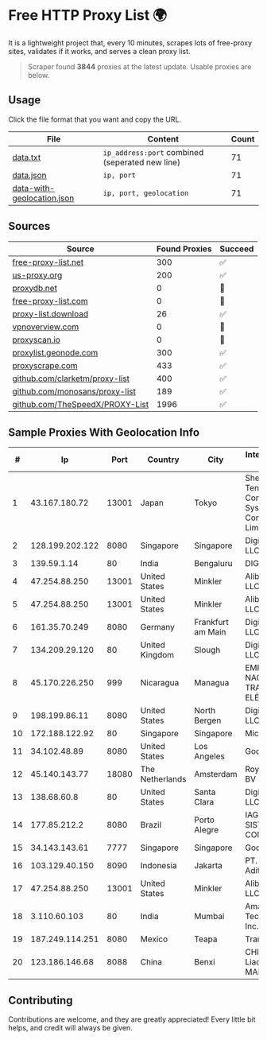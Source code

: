 
# Free HTTP Proxy List 🌍

It is a lightweight project that, every 10 minutes, scrapes lots of free-proxy sites, validates if it works, and serves a clean proxy list.


> Scraper found **3844** proxies at the latest update. Usable proxies are below.

## Usage

Click the file format that you want and copy the URL.


|File|Content|Count|
|----|-------|-----|
|[data.txt](https://raw.githubusercontent.com/themiralay/Proxy-List-World/master/data.txt)|`ip_address:port` combined (seperated new line)|71|
|[data.json](https://raw.githubusercontent.com/themiralay/Proxy-List-World/master/data.json)|`ip, port`|71|
|[data-with-geolocation.json](https://raw.githubusercontent.com/themiralay/Proxy-List-World/master/data-with-geolocation.json)|`ip, port, geolocation`|71|

## Sources

|Source|Found Proxies|Succeed|
|------|-------------|-------|
|[free-proxy-list.net](https://free-proxy-list.net)|300|✅|
|[us-proxy.org](https://www.us-proxy.org)|200|✅|
|[proxydb.net](http://proxydb.net)|0|🚫|
|[free-proxy-list.com](https://free-proxy-list.com/?page=&port=&type%5B%5D=http&type%5B%5D=https&up_time=0&search=Search)|0|🚫|
|[proxy-list.download](https://www.proxy-list.download/HTTP)|26|✅|
|[vpnoverview.com](https://vpnoverview.com/privacy/anonymous-browsing/free-proxy-servers)|0|🚫|
|[proxyscan.io](https://www.proxyscan.io)|0|🚫|
|[proxylist.geonode.com](https://proxylist.geonode.com/api/proxy-list?limit=300&page=1&sort_by=lastChecked&sort_type=desc&protocols=http,https)|300|✅|
|[proxyscrape.com](https://api.proxyscrape.com/v2/?request=displayproxies&protocol=http&timeout=10000&country=all&ssl=all&anonymity=all)|433|✅|
|[github.com/clarketm/proxy-list](https://raw.githubusercontent.com/clarketm/proxy-list/master/proxy-list-raw.txt)|400|✅|
|[github.com/monosans/proxy-list](https://raw.githubusercontent.com/monosans/proxy-list/main/proxies/http.txt)|189|✅|
|[github.com/TheSpeedX/PROXY-List](https://raw.githubusercontent.com/TheSpeedX/PROXY-List/master/http.txt)|1996|✅|


## Sample Proxies With Geolocation Info

|#|Ip|Port|Country|City|Internet Service Provider|
|-|--|----|-------|----|-------------------------|
|1|43.167.180.72|13001|Japan|Tokyo|Shenzhen Tencent Computer Systems Company Limited|
|2|128.199.202.122|8080|Singapore|Singapore|DigitalOcean, LLC|
|3|139.59.1.14|80|India|Bengaluru|DIGITALOCEAN|
|4|47.254.88.250|13001|United States|Minkler|Alibaba Cloud LLC|
|5|47.254.88.250|13001|United States|Minkler|Alibaba Cloud LLC|
|6|161.35.70.249|8080|Germany|Frankfurt am Main|DigitalOcean, LLC|
|7|134.209.29.120|80|United Kingdom|Slough|DigitalOcean, LLC|
|8|45.170.226.250|999|Nicaragua|Managua|EMPRESA NACIONAL DE TRANSMISIÓN ELÉCTRICA|
|9|198.199.86.11|8080|United States|North Bergen|DigitalOcean, LLC|
|10|172.188.122.92|80|Singapore|Singapore|Microsoft|
|11|34.102.48.89|8080|United States|Los Angeles|Google LLC|
|12|45.140.143.77|18080|The Netherlands|Amsterdam|RoyaleHosting BV|
|13|138.68.60.8|80|United States|Santa Clara|DigitalOcean, LLC|
|14|177.85.212.2|8080|Brazil|Porto Alegre|IAGENTE SISTEMAS PARA COMUNICAÇÃO|
|15|34.143.143.61|7777|Singapore|Singapore|Google LLC|
|16|103.129.40.150|8090|Indonesia|Jakarta|PT. Cyberindo Aditama|
|17|47.254.88.250|13001|United States|Minkler|Alibaba Cloud LLC|
|18|3.110.60.103|80|India|Mumbai|Amazon Technologies Inc.|
|19|187.249.114.251|8080|Mexico|Teapa|Transtelco Inc|
|20|123.186.146.68|8088|China|Benxi|CHINATELECOM Liaoning Benxi MAN|



## Contributing

Contributions are welcome, and they are greatly appreciated! Every
little bit helps, and credit will always be given.

